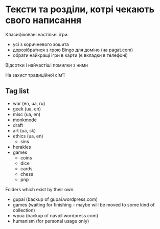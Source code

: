 # Тексти та розділи, котрі чекають свого написання

Класифіковані настільні ігри:

 - усі з коричневого зошита
 - дорозібратися з грою Bingo для доміно (на pagat.com)
 - обрати найкращі ігри в карти (є вкладки в телефоні)

Відсотки і найчастіші помилки з ними

На захист традиційної сім'ї

## Tag list

 - war (en, ua, ru)
 - geek (ua, en)
 - misc (ua, en)
 - monkmode
 - draft
 - art (ua, sk)
 - ethics (ua, en)
   - sins
 - herakles
 - games
   - coins
   - dice
   - cards
   - chess
   - pnp

Folders which exist by their own:

 - gupai (backup of gupai.wordpress.com)
 - games (waiting for finishing - maybe will be moved to some kind of collection)
 - wpua (backup of navpil.wordpress.com)
 - humanism (for personal usage only)

